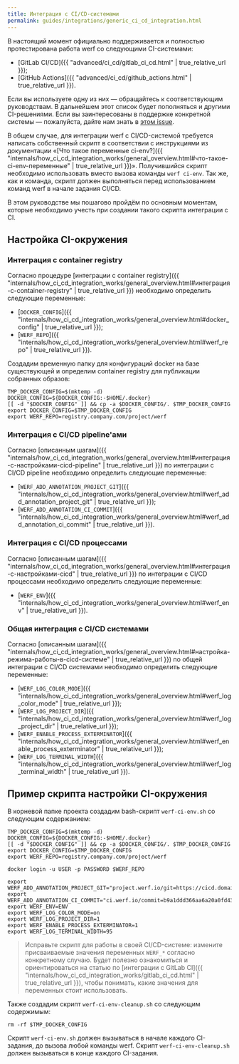```yaml
---
title: Интеграция с CI/CD-системами
permalink: guides/integrations/generic_ci_cd_integration.html
---
```


В настоящий момент официально поддерживается и полностью протестирована работа werf со следующими CI-системами:
 * [GitLab CI/CD]({{ "advanced/ci_cd/gitlab_ci_cd.html" | true_relative_url }});
 * [GitHub Actions]({{ "advanced/ci_cd/github_actions.html" | true_relative_url }}).

Если вы используете одну из них — обращайтесь к соответствующим руководствам. В дальнейшем этот список будет пополняться и другими CI-решениями. Если вы заинтересованы в поддержке конкретной системы — пожалуйста, дайте нам знать в [этом issue](https://github.com/werf/werf/issues/1617).

В общем случае, для интеграции werf с CI/CD-системой требуется написать собственный скрипт в соответствии с инструкциями из документации «[Что такое переменные ci-env?]({{ "internals/how_ci_cd_integration_works/general_overview.html#что-такое-ci-env-переменные" | true_relative_url }})». Получившийся скрипт необходимо использовать вместо вызова команды `werf ci-env`. Так же, как и команда, скрипт должен выполняться перед использованием команд werf в начале задания CI/CD.

В этом руководстве мы пошагово пройдём по основным моментам, которые необходимо учесть при создании такого скрипта интеграции с CI.

## Настройка CI-окружения

### Интеграция с container registry

Согласно процедуре [интеграции с container registry]({{ "internals/how_ci_cd_integration_works/general_overview.html#интеграция-с-container-registry" | true_relative_url }}) необходимо определить следующие переменные:
 * [`DOCKER_CONFIG`]({{ "internals/how_ci_cd_integration_works/general_overview.html#docker_config" | true_relative_url }});
 * [`WERF_REPO`]({{ "internals/how_ci_cd_integration_works/general_overview.html#werf_repo" | true_relative_url }}).

Создадим временную папку для конфигураций docker на базе существующей и определим container registry для публикации собранных образов:

```shell
TMP_DOCKER_CONFIG=$(mktemp -d)
DOCKER_CONFIG=${DOCKER_CONFIG:-$HOME/.docker}
[[ -d "$DOCKER_CONFIG" ]] && cp -a $DOCKER_CONFIG/. $TMP_DOCKER_CONFIG
export DOCKER_CONFIG=$TMP_DOCKER_CONFIG
export WERF_REPO=registry.company.com/project/werf
```

### Интеграция с CI/CD pipeline'ами

Согласно [описанным шагам]({{ "internals/how_ci_cd_integration_works/general_overview.html#интеграция-с-настройками-cicd-pipeline" | true_relative_url }}) по интеграции с CI/CD pipeline необходимо определить следующие переменные:
 * [`WERF_ADD_ANNOTATION_PROJECT_GIT`]({{ "internals/how_ci_cd_integration_works/general_overview.html#werf_add_annotation_project_git" | true_relative_url }});
 * [`WERF_ADD_ANNOTATION_CI_COMMIT`]({{ "internals/how_ci_cd_integration_works/general_overview.html#werf_add_annotation_ci_commit" | true_relative_url }}).

### Интеграция с CI/CD процессами

Согласно [описанным шагам]({{ "internals/how_ci_cd_integration_works/general_overview.html#интеграция-с-настройками-cicd" | true_relative_url }}) по интеграции с CI/CD процессами необходимо определить следующие переменные:
 * [`WERF_ENV`]({{ "internals/how_ci_cd_integration_works/general_overview.html#werf_env" | true_relative_url }}).

### Общая интеграция с CI/CD системами

Согласно [описанным шагам]({{ "internals/how_ci_cd_integration_works/general_overview.html#настройка-режима-работы-в-cicd-системе" | true_relative_url }}) по общей интеграции с CI/CD системами необходимо определить следующие переменные:
 * [`WERF_LOG_COLOR_MODE`]({{ "internals/how_ci_cd_integration_works/general_overview.html#werf_log_color_mode" | true_relative_url }});
 * [`WERF_LOG_PROJECT_DIR`]({{ "internals/how_ci_cd_integration_works/general_overview.html#werf_log_project_dir" | true_relative_url }});
 * [`WERF_ENABLE_PROCESS_EXTERMINATOR`]({{ "internals/how_ci_cd_integration_works/general_overview.html#werf_enable_process_exterminator" | true_relative_url }});
 * [`WERF_LOG_TERMINAL_WIDTH`]({{ "internals/how_ci_cd_integration_works/general_overview.html#werf_log_terminal_width" | true_relative_url }}).

## Пример скрипта настройки CI-окружения

В корневой папке проекта создадим bash-скрипт `werf-ci-env.sh` со следующим содержанием:

```shell
TMP_DOCKER_CONFIG=$(mktemp -d)
DOCKER_CONFIG=${DOCKER_CONFIG:-$HOME/.docker}
[[ -d "$DOCKER_CONFIG" ]] && cp -a $DOCKER_CONFIG/. $TMP_DOCKER_CONFIG
export DOCKER_CONFIG=$TMP_DOCKER_CONFIG
export WERF_REPO=registry.company.com/project/werf

docker login -u USER -p PASSWORD $WERF_REPO

export WERF_ADD_ANNOTATION_PROJECT_GIT="project.werf.io/git=https://cicd.domain.com/project/x"
export WERF_ADD_ANNOTATION_CI_COMMIT="ci.werf.io/commit=b9a1ddd366aa6a20a0fd43fb6612f349d33465ff"
export WERF_ENV=ENV
export WERF_LOG_COLOR_MODE=on
export WERF_LOG_PROJECT_DIR=1
export WERF_ENABLE_PROCESS_EXTERMINATOR=1
export WERF_LOG_TERMINAL_WIDTH=95
```

> Исправьте скрипт для работы в своей CI/CD-системе: измените присваиваемые значения переменных `WERF_*` согласно конкретному случаю. Будет полезно ознакомиться и ориентироваться на статью по [интеграции с GitLab CI]({{ "internals/how_ci_cd_integration_works/gitlab_ci_cd.html" | true_relative_url }}), чтобы понимать, какие значения для переменных стоит использовать.

Также создадим скрипт `werf-ci-env-cleanup.sh` со следующим содержимым:

```shell
rm -rf $TMP_DOCKER_CONFIG
```

Скрипт `werf-ci-env.sh` должен вызываться в начале каждого CI-задания, до вызова любой команды werf.
Скрипт `werf-ci-env-cleanup.sh` должен вызываться в конце каждого CI-задания.
